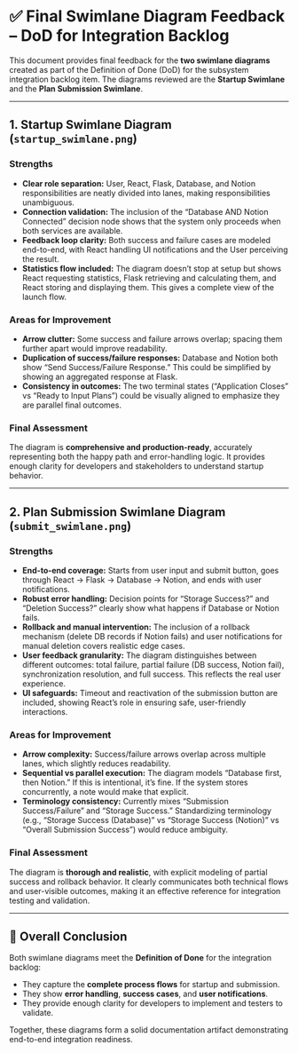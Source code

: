 # ✅ Final Swimlane Diagram Feedback – DoD for Integration Backlog

This document provides final feedback for the **two swimlane diagrams** created as part of the Definition of Done (DoD) for the subsystem integration backlog item. The diagrams reviewed are the **Startup Swimlane** and the **Plan Submission Swimlane**.

---

## 1. Startup Swimlane Diagram (`startup_swimlane.png`)

### Strengths
- **Clear role separation:** User, React, Flask, Database, and Notion responsibilities are neatly divided into lanes, making responsibilities unambiguous.  
- **Connection validation:** The inclusion of the “Database AND Notion Connected” decision node shows that the system only proceeds when both services are available.  
- **Feedback loop clarity:** Both success and failure cases are modeled end-to-end, with React handling UI notifications and the User perceiving the result.  
- **Statistics flow included:** The diagram doesn’t stop at setup but shows React requesting statistics, Flask retrieving and calculating them, and React storing and displaying them. This gives a complete view of the launch flow.

### Areas for Improvement
- **Arrow clutter:** Some success and failure arrows overlap; spacing them further apart would improve readability.  
- **Duplication of success/failure responses:** Database and Notion both show “Send Success/Failure Response.” This could be simplified by showing an aggregated response at Flask.  
- **Consistency in outcomes:** The two terminal states (“Application Closes” vs “Ready to Input Plans”) could be visually aligned to emphasize they are parallel final outcomes.

### Final Assessment
The diagram is **comprehensive and production-ready**, accurately representing both the happy path and error-handling logic. It provides enough clarity for developers and stakeholders to understand startup behavior.

---

## 2. Plan Submission Swimlane Diagram (`submit_swimlane.png`)

### Strengths
- **End-to-end coverage:** Starts from user input and submit button, goes through React → Flask → Database → Notion, and ends with user notifications.  
- **Robust error handling:** Decision points for “Storage Success?” and “Deletion Success?” clearly show what happens if Database or Notion fails.  
- **Rollback and manual intervention:** The inclusion of a rollback mechanism (delete DB records if Notion fails) and user notifications for manual deletion covers realistic edge cases.  
- **User feedback granularity:** The diagram distinguishes between different outcomes: total failure, partial failure (DB success, Notion fail), synchronization resolution, and full success. This reflects the real user experience.  
- **UI safeguards:** Timeout and reactivation of the submission button are included, showing React’s role in ensuring safe, user-friendly interactions.

### Areas for Improvement
- **Arrow complexity:** Success/failure arrows overlap across multiple lanes, which slightly reduces readability.  
- **Sequential vs parallel execution:** The diagram models “Database first, then Notion.” If this is intentional, it’s fine. If the system stores concurrently, a note would make that explicit.  
- **Terminology consistency:** Currently mixes “Submission Success/Failure” and “Storage Success.” Standardizing terminology (e.g., “Storage Success (Database)” vs “Storage Success (Notion)” vs “Overall Submission Success”) would reduce ambiguity.

### Final Assessment
The diagram is **thorough and realistic**, with explicit modeling of partial success and rollback behavior. It clearly communicates both technical flows and user-visible outcomes, making it an effective reference for integration testing and validation.

---

## 📌 Overall Conclusion
Both swimlane diagrams meet the **Definition of Done** for the integration backlog:
- They capture the **complete process flows** for startup and submission.  
- They show **error handling**, **success cases**, and **user notifications**.  
- They provide enough clarity for developers to implement and testers to validate.  

Together, these diagrams form a solid documentation artifact demonstrating end-to-end integration readiness.
